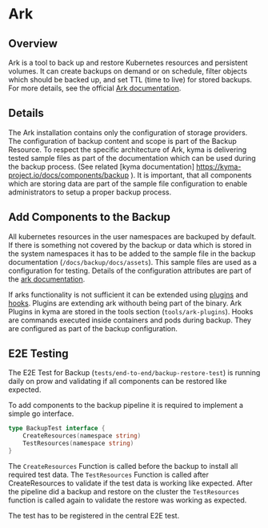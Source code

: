 # Ark

## Overview

Ark is a tool to back up and restore Kubernetes resources and persistent volumes. It can create backups on demand or on schedule, filter objects which should be backed up, and set TTL (time to live) for stored backups. For more details, see the official [Ark documentation](https://heptio.github.io/velero/v0.9.0/).

## Details

The Ark installation contains only the configuration of storage providers. The configuration of backup content and scope is part of the Backup Resource. To respect the specific architecture of Ark, kyma is delivering  tested sample files as part of the documentation which can be used during the backup process. (See related [kyma documentation] https://kyma-project.io/docs/components/backup ). It is important, that all components which are storing data are part of the sample file configuration to enable administrators to setup a proper backup process.

<!-- TODO: Enable the link again -->

## Add Components to the Backup

All kubernetes resources in the user namespaces are backuped by default. If there is something not covered by the backup or data which is stored in the system namespaces it has to be added to the sample file in the backup documentation (`/docs/backup/docs/assets`). This sample files are used as a configuration for testing. Details of the configuration attributes are part of the [ark documentation](https://github.com/heptio/velero/blob/master/docs/api-types/backup.md).

If arks functionality is not sufficient it can be extended using [plugins](https://heptio.github.io/velero/v0.10.0/plugins) and [hooks](https://heptio.github.io/velero/v0.10.0/hooks). Plugins are extending ark withouth being part of the binary. Ark Plugins in kyma are stored in the tools section (`tools/ark-plugins`). Hooks are commands executed inside containers and pods during backup. They are configured as part of the backup configuration.

## E2E Testing

The E2E Test for Backup (`tests/end-to-end/backup-restore-test`) is running daily on prow and validating if all components can be restored like expected.

To add components to the backup pipeline it is required to implement a simple go interface.

```go
type BackupTest interface {
    CreateResources(namespace string)
    TestResources(namespace string)
}
```

The `CreateResources` Function is called before the backup to install all required test data. The `TestResources` Function is called after CreateResources to validate if the test data is working like expected. After the pipeline did a backup and restore on the cluster the `TestResources` function is called again to validate the restore was working as expected.

The test has to be registered in the central E2E test.